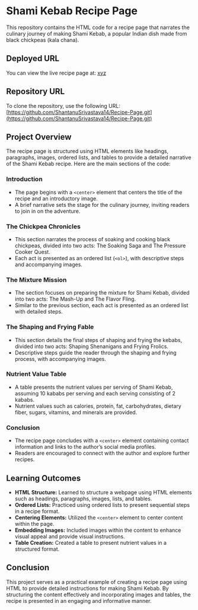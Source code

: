 # Shami Kebab Recipe Page

This repository contains the HTML code for a recipe page that narrates the culinary journey of making Shami Kebab, a popular Indian dish made from black chickpeas (kala chana).

## Deployed URL

You can view the live recipe page at: [xyz](xyz)

## Repository URL

To clone the repository, use the following URL: [https://github.com/ShantanuSrivastava14/Recipe-Page.git](https://github.com/ShantanuSrivastava14/Recipe-Page.git)

## Project Overview

The recipe page is structured using HTML elements like headings, paragraphs, images, ordered lists, and tables to provide a detailed narrative of the Shami Kebab recipe. Here are the main sections of the code:

### Introduction

- The page begins with a `<center>` element that centers the title of the recipe and an introductory image.
- A brief narrative sets the stage for the culinary journey, inviting readers to join in on the adventure.

### The Chickpea Chronicles

- This section narrates the process of soaking and cooking black chickpeas, divided into two acts: The Soaking Saga and The Pressure Cooker Quest.
- Each act is presented as an ordered list (`<ol>`), with descriptive steps and accompanying images.

### The Mixture Mission

- The section focuses on preparing the mixture for Shami Kebab, divided into two acts: The Mash-Up and The Flavor Fling.
- Similar to the previous section, each act is presented as an ordered list with detailed steps.

### The Shaping and Frying Fable

- This section details the final steps of shaping and frying the kebabs, divided into two acts: Shaping Shenanigans and Frying Frolics.
- Descriptive steps guide the reader through the shaping and frying process, with accompanying images.

### Nutrient Value Table

- A table presents the nutrient values per serving of Shami Kebab, assuming 10 kababs per serving and each serving consisting of 2 kababs.
- Nutrient values such as calories, protein, fat, carbohydrates, dietary fiber, sugars, vitamins, and minerals are provided.

### Conclusion

- The recipe page concludes with a `<center>` element containing contact information and links to the author’s social media profiles.
- Readers are encouraged to connect with the author and explore further recipes.

## Learning Outcomes

- **HTML Structure:** Learned to structure a webpage using HTML elements such as headings, paragraphs, images, lists, and tables.
- **Ordered Lists:** Practiced using ordered lists to present sequential steps in a recipe format.
- **Centering Elements:** Utilized the `<center>` element to center content within the page.
- **Embedding Images:** Included images within the content to enhance visual appeal and provide visual instructions.
- **Table Creation:** Created a table to present nutrient values in a structured format.

## Conclusion

This project serves as a practical example of creating a recipe page using HTML to provide detailed instructions for making Shami Kebab. By structuring the content effectively and incorporating images and tables, the recipe is presented in an engaging and informative manner.
